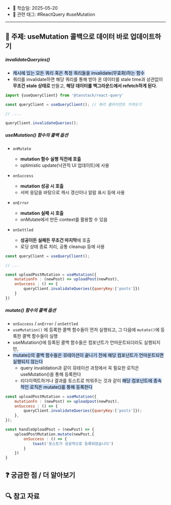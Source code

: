 
- 📅 학습일: 2025-05-20
- 🧩 관련 태그: #ReactQuery #useMutation 

---

## 📘 주제: useMutation 콜백으로 데이터 바로 업데이트하기

##### invalidateQueryies()

- <mark style="background: #ADCCFFA6;">캐시에 있는 모든 쿼리 혹은 특정 쿼리들을 invalidate(무효화)하는 함수</mark>
- 쿼리를 invalidate하면 해당 쿼리를 통해 받아 온 데이터를 stale time과 상관없이 **무조건 stale 상태로** 만들고, **해당 데이터를 백그라운드에서 refetch하게 된다**.

```jsx
import {useQueryClient} from '@tanstack/react-query'

const queryClient = useQueryClient(); // 쿼리 클라이언트 가져오기

// ....

queryClient.invalidateQueries();
```


##### useMutation() 함수의 콜백 옵션

- `onMutate` 
	- **mutation 함수 실행 직전에 호출**
	- optimistic update(낙관적 UI 업데이트)에 사용
	
- `onSuccess`
	- **mutation 성공 시 호출**
	- 서버 응답을 바탕으로 캐시 갱신이나 알람 표시 등에 사용

- `onError`
	- **mutation 실패 시 호출**
	- onMutate에서 만든 context를 활용할 수 있음

- `onSettled`
	- **성공이든 실패든 무조건 마지막**에 호출
	- 로딩 상태 종료 처리, 공통 cleanup 등에 사용


```jsx
const queryClient = useQueryClient();

// ...

const uploadPostMutation = useMutation({
	mutationFn : (newPost) => uploadPost(newPost),
	onSuccess : () => {
		queryClient.invalidateQueries({queryKey:['posts']})
	}
})
```



##### mutate() 함수의 콜백 옵션

- `onSuccess` / `onError` / `onSettled`
- `useMutation()` 에 등록한 콜백 함수들이 먼저 실행되고, 그 다음에 `mutate()`에 등록한 콜백 함수들이 실행
- useMutation()에 등록된 콜백 함수들은 컴포넌트가 언마운트되더라도 실행되지만,
- <mark style="background: #ADCCFFA6;">mutate()의 콜백 함수들은 뮤테이션이 끝나기 전에 해당 컴포넌트가 언마운트되면 실행되지 않는다</mark>
	- query invalidation과 같이 뮤테이션 과정에서 꼭 필요한 로직은 useMutation()을 통해 등록한다
	- 리다이렉트하거나 결과를 토스트로 띄워주는 것과 같이 <mark style="background: #ADCCFFA6;">해당 컴포넌트에 종속적인 로직은 mutate()를 통해 등록한다</mark>


```jsx
const uploadPostMutation = useMutation({
	mutationFn : (newPost) => uploadpost(newPost),
	onSuccess : () => {
		queryClient.invalidateQueries({queryKey:['posts']});
	},
});

const handleUploadPost = (newPost) => {
	uploadPostMutation.mutate(newPost,{
		onSuccess : () => {
			toast('포스트가 성공적으로 등록되었습니다')
		}
	})
}
```




## ❓ 궁금한 점 / 더 알아보기


## 🔍 참고 자료

